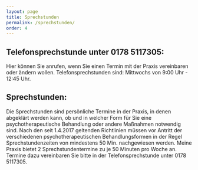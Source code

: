 ```yaml
---
layout: page
title: Sprechstunden
permalink: /sprechstunden/
order: 4
---
```


## Telefonsprechstunde unter 0178 5117305:

Hier können Sie anrufen, wenn Sie einen Termin mit der Praxis vereinbaren oder
ändern wollen. Telefonsprechstunden sind: Mittwochs von 9:00 Uhr - 12:45 Uhr.


## Sprechstunden:

Die Sprechstunden sind persönliche Termine in der Praxis, in denen abgeklärt
werden kann, ob und in welcher Form für Sie eine psychotherapeutische Behandlung
oder andere Maßnahmen notwendig sind.
Nach den seit 1.4.2017 geltenden Richtlinien müssen vor Antritt der
verschiedenen psychotherapeutischen Behandlungsformen in der Regel
Sprechstundenzeiten von mindestens 50 Min. nachgewiesen werden.
Meine Praxis bietet 2 Sprechstundentermine zu je 50 Minuten pro Woche an.
Termine dazu vereinbaren Sie bitte in der Telefonsprechstunde unter
0178 5117305.
